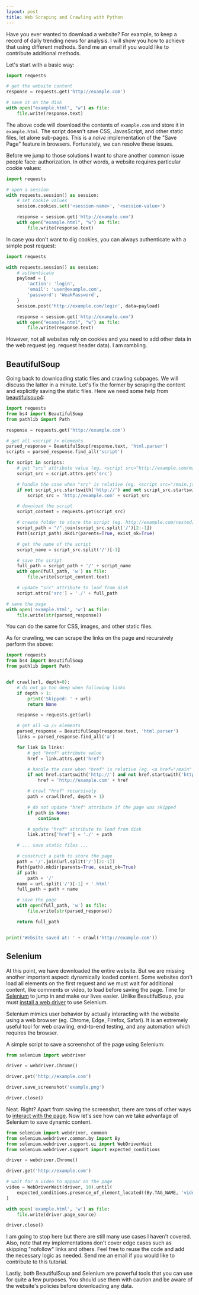 ```yaml
---
layout: post
title: Web Scraping and Crawling with Python
---
```


Have you ever wanted to download a website? For example, to keep a record of daily trending news for analysis. I will show you how to achieve that using different methods. Send me an email if you would like to contribute additional methods.

Let's start with a basic way:

```python
import requests

# get the website content
response = requests.get('http://example.com')

# save it on the disk
with open("example.html", "w") as file:
    file.write(response.text)
```

The above code will download the contents of `example.com` and store it in `example.html`. The script doesn't save CSS, JavasScript, and other static files, let alone sub-pages. This is a *naive* implementation of the "Save Page" feature in browsers. Fortunately, we can resolve these issues.

Before we jump to those solutions I want to share another common issue people face: authorization. In other words, a website requires particular cookie values:

```python
import requests

# open a session
with requests.session() as session:
    # set cookie values
    session.cookies.set('<session-name>', '<session-value>')

    response = session.get('http://example.com')
    with open("example.html", "w") as file:
        file.write(response.text)
```

In case you don't want to dig cookies, you can always authenticate with a simple post request:

```python
import requests

with requests.session() as session:
    # authenticate
    payload = {
        'action': 'login',
        'email': 'user@example.com',
        'password': 'WeakPassword',
    }
    session.post('http://example.com/login', data=payload)

    response = session.get('http://example.com')
    with open("example.html", "w") as file:
        file.write(response.text)
```

However, not all websites rely on cookies and you need to add other data in the web request (eg. request header data). I am rambling.

## BeautifulSoup

Going back to downloading static files and crawling subpages. We will discuss the latter in a minute. Let's fix the former by scraping the content and explicitly saving the static files. Here we need some help from [beautifulsoup4](https://pypi.org/project/beautifulsoup4/):

```python
import requests
from bs4 import BeautifulSoup
from pathlib import Path

response = requests.get('http://example.com')

# get all <script /> elements
parsed_response = BeautifulSoup(response.text, 'html.parser')
scripts = parsed_response.find_all('script')

for script in scripts:
    # get "src" attribute value (eg. <script src="http://example.com/main.js" />)
    script_src = script.attrs.get('src')

    # handle the case when "src" is relative (eg. <script src="/main.js" />)
    if not script_src.startswith('http://') and not script_src.startswith('https://'):
        script_src = 'http://example.com' + script_src

    # download the script
    script_content = requests.get(script_src)

    # create folder to store the script (eg. http://example.com/nested/folders/main.js -> nested/folders)
    script_path = "/".join(script_src.split('/')[2:-1])
    Path(script_path).mkdir(parents=True, exist_ok=True)

    # get the name of the script
    script_name = script_src.split('/')[-1]

    # save the script
    full_path = script_path + '/' + script_name
    with open(full_path, 'w') as file:
        file.write(script_content.text)

    # update "src" attribute to load from disk
    script.attrs['src'] = './' + full_path

# save the page
with open('example.html', 'w') as file:
    file.write(str(parsed_response))
```

You can do the same for CSS, images, and other static files. 

As for crawling, we can scrape the links on the page and recursively perform the above:

```python
import requests
from bs4 import BeautifulSoup
from pathlib import Path


def crawl(url, depth=0):
    # do not go too deep when following links
    if depth > 1:
        print('Skipped: ' + url)
        return None

    response = requests.get(url)

    # get all <a /> elements
    parsed_response = BeautifulSoup(response.text, 'html.parser')
    links = parsed_response.find_all('a')

    for link in links:
        # get "href" attribute value
        href = link.attrs.get('href')

        # handle the case when "href" is relative (eg. <a href="/main" />)
        if not href.startswith('http://') and not href.startswith('https://'):
            href = 'http://example.com' + href

        # crawl "href" recursively
        path = crawl(href, depth + 1)

        # do not update "href" attribute if the page was skipped
        if path is None:
            continue

        # update "href" attribute to load from disk
        link.attrs['href'] = './' + path

    # ... save static files ...

    # construct a path to store the page
    path = '/'.join(url.split('/')[2:-1])
    Path(path).mkdir(parents=True, exist_ok=True)
    if path:
        path + '/'
    name = url.split('/')[-1] + '.html'
    full_path = path + name

    # save the page
    with open(full_path, 'w') as file:
        file.write(str(parsed_response))

    return full_path


print('Website saved at: ' + crawl('http://example.com'))
```

## Selenium

At this point, we have downloaded the entire website. But we are missing another important aspect: dynamically loaded content. Some websites don't load all elements on the first request and we must wait for additional content, like comments or video, to load before saving the page. Time for [Selenium](https://selenium-python.readthedocs.io/) to jump in and make our lives easier. Unlike BeautifulSoup, you must [install a web driver](https://selenium-python.readthedocs.io/installation.html#drivers) to use Selenium.

Selenium mimics user behavior by actually interacting with the website using a web browser (eg. Chrome, Edge, Firefox, Safari). It is an extremely useful tool for web crawling, end-to-end testing, and any automation which requires the browser.

A simple script to save a screenshot of the page using Selenium:

```python
from selenium import webdriver

driver = webdriver.Chrome()

driver.get('http://example.com')

driver.save_screenshot('example.png')

driver.close()
```

Neat. Right? Apart from saving the screenshot, there are tons of other ways to [interact with the page](https://selenium-python.readthedocs.io/navigating.html). Now let's see how can we take advantage of Selenium to save dynamic content.

```python
from selenium import webdriver, common
from selenium.webdriver.common.by import By
from selenium.webdriver.support.ui import WebDriverWait
from selenium.webdriver.support import expected_conditions

driver = webdriver.Chrome()

driver.get('http://example.com')

# wait for a video to appear on the page
video = WebDriverWait(driver, 10).until(
    expected_conditions.presence_of_element_located((By.TAG_NAME, 'video'))
)

with open('example.html', 'w') as file:
    file.write(driver.page_source)

driver.close()
```

I am going to stop here but there are still many use cases I haven't covered. Also, note that my implementations don't cover edge cases such as skipping "nofollow" links and others. Feel free to reuse the code and add the necessary logic as needed. Send me an email if you would like to contribute to this tutorial.

Lastly, both BeautifulSoup and Selenium are powerful tools that you can use for quite a few purposes. You should use them with caution and be aware of the website's policies before downloading any data.